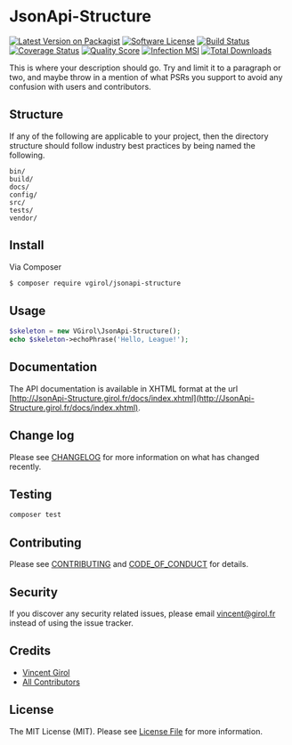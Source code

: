 # JsonApi-Structure

[![Latest Version on Packagist][ico-version]][link-packagist]
[![Software License][ico-license]](LICENSE.md)
[![Build Status][ico-travis]][link-travis]
[![Coverage Status][ico-scrutinizer]][link-scrutinizer]
[![Quality Score][ico-code-quality]][link-code-quality]
[![Infection MSI][ico-mutation]][link-mutation]
[![Total Downloads][ico-downloads]][link-downloads]

This is where your description should go. Try and limit it to a paragraph or two, and maybe throw in a mention of what
PSRs you support to avoid any confusion with users and contributors.

## Structure

If any of the following are applicable to your project, then the directory structure should follow industry best practices by being named the following.

```
bin/        
build/
docs/
config/
src/
tests/
vendor/
```


## Install

Via Composer

``` bash
$ composer require vgirol/jsonapi-structure
```

## Usage

``` php
$skeleton = new VGirol\JsonApi-Structure();
echo $skeleton->echoPhrase('Hello, League!');
```

## Documentation

The API documentation is available in XHTML format at the url [http://JsonApi-Structure.girol.fr/docs/index.xhtml](http://JsonApi-Structure.girol.fr/docs/index.xhtml).

## Change log

Please see [CHANGELOG](CHANGELOG.md) for more information on what has changed recently.

## Testing

``` bash
composer test
```

## Contributing

Please see [CONTRIBUTING](CONTRIBUTING.md) and [CODE_OF_CONDUCT](CODE_OF_CONDUCT.md) for details.

## Security

If you discover any security related issues, please email [vincent@girol.fr](mailto:vincent@girol.fr) instead of using the issue tracker.

## Credits

- [Vincent Girol][link-author]
- [All Contributors][link-contributors]

## License

The MIT License (MIT). Please see [License File](LICENSE.md) for more information.

[ico-version]: https://img.shields.io/packagist/v/VGirol/JsonApi-Structure.svg?style=flat-square
[ico-license]: https://img.shields.io/badge/license-MIT-brightgreen.svg?style=flat-square
[ico-travis]: https://img.shields.io/travis/VGirol/JsonApi-Structure/master.svg?style=flat-square
[ico-scrutinizer]: https://img.shields.io/scrutinizer/coverage/g/VGirol/JsonApi-Structure.svg?style=flat-square
[ico-code-quality]: https://img.shields.io/scrutinizer/g/VGirol/JsonApi-Structure.svg?style=flat-square
[ico-mutation]: https://badge.stryker-mutator.io/github.com/VGirol/JsonApi-Structure/master
[ico-downloads]: https://img.shields.io/packagist/dt/VGirol/JsonApi-Structure.svg?style=flat-square

[link-packagist]: https://packagist.org/packages/VGirol/JsonApi-Structure
[link-travis]: https://travis-ci.org/VGirol/JsonApi-Structure
[link-scrutinizer]: https://scrutinizer-ci.com/g/VGirol/JsonApi-Structure/code-structure
[link-code-quality]: https://scrutinizer-ci.com/g/VGirol/JsonApi-Structure
[link-downloads]: https://packagist.org/packages/VGirol/JsonApi-Structure
[link-author]: https://github.com/VGirol
[link-mutation]: https://infection.github.io
[link-contributors]: ../../contributors
